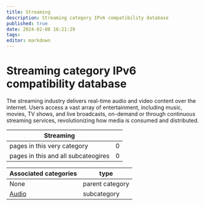 ```yaml
---
title: Streaming
description: Streaming category IPv6 compatibility database
published: true
date: 2024-02-08 16:21:29 
tags:
editor: markdown
---
```


# Streaming category IPv6 compatibility database


The streaming industry delivers real-time audio and video content over the internet. Users access a vast array of entertainment, including music, movies, TV shows, and live broadcasts, on-demand or through continuous streaming services, revolutionizing how media is consumed and distributed.


| Streaming   |   |
| - | - |
| pages in this very category | 0 |
| pages in this and all subcateogires | 0 |

| Associated categories | type |
| - | - |
| None | parent category |
| [Audio](/Audio) | subcategory || [Video](/Video) | subcategory |